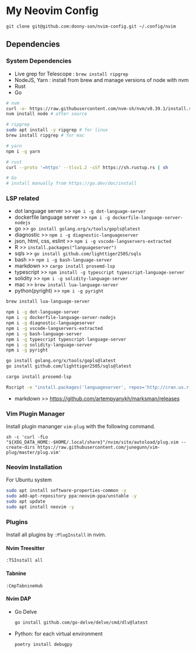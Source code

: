 # My Neovim Config

```
git clone git@github.com:donny-son/nvim-config.git ~/.config/nvim
```

## Dependencies

### System Dependencies

- Live grep for Telescope : `brew install ripgrep`
- NodeJS, Yarn : install from brew and manage versions of node with nvm
- Rust 
- Go

```bash
# nvm
curl -o- https://raw.githubusercontent.com/nvm-sh/nvm/v0.39.1/install.sh | bash
nvm install node # after source

# ripgrep
sudo apt install -y ripgrep # for linux
brew install ripgrep # for mac

# yarn
npm i -g yarn

# rust
curl --proto '=https' --tlsv1.2 -sSf https://sh.rustup.rs | sh

# Go
# install manually from https://go.dev/doc/install
```

### LSP related

- dot language server >> `npm i -g dot-language-server`
- dockerfile language server >> `npm i -g dockerfile-language-server-nodejs`
- go >> `go install golang.org/x/tools/gopls@latest`
- diagnostic >> `npm i -g diagnostic-languageserver`
- json, html, css, eslint >> `npm i -g vscode-langservers-extracted`
- R >> `install.packages("languageserver")`
- sqls >> `go install github.com/lighttiger2505/sqls`
- bash >> `npm i -g bash-language-server`
- markdown >> `cargo install prosemd-lsp`
- typescript >> `npm install -g typescript typescript-language-server`
- solidity >> `npm i -g solidity-language-server`
- mac >> `brew install lua-language-server`
- python(pyright) >> `npm i -g pyright`

```bash
brew install lua-language-server

npm i -g dot-language-server
npm i -g dockerfile-language-server-nodejs
npm i -g diagnostic-languageserver
npm i -g vscode-langservers-extracted
npm i -g bash-language-server
npm i -g typescript typescript-language-server
npm i -g solidity-language-server
npm i -g pyright

go install golang.org/x/tools/gopls@latest
go install github.com/lighttiger2505/sqls@latest

cargo install prosemd-lsp

Rscript -e "install.packages('languageserver', repos='http://cran.us.r-project.org')"
```

- markdown >>  https://github.com/artempyanykh/marksman/releases

### Vim Plugin Manager

Install plugin mananger `vim-plug` with the following command.

```
sh -c 'curl -fLo "${XDG_DATA_HOME:-$HOME/.local/share}"/nvim/site/autoload/plug.vim --create-dirs https://raw.githubusercontent.com/junegunn/vim-plug/master/plug.vim'
```

### Neovim Installation

For Ubuntu system

```bash
sudo apt install software-properties-common -y
sudo add-apt-repository ppa:neovim-ppa/unstable -y
sudo apt update
sudo apt install neovim -y
```

### Plugins 

Install all plugins by `:PlugInstall` in nvim.

#### Nvim Treesitter

`:TSInstall all`

#### Tabnine

`:CmpTabnineHub`

#### Nvim DAP

- Go Delve
    ```bash
    go install github.com/go-delve/delve/cmd/dlv@latest
    ```

- Python: for each virtual environment
    ```bash
    poetry install debugpy
    ```
